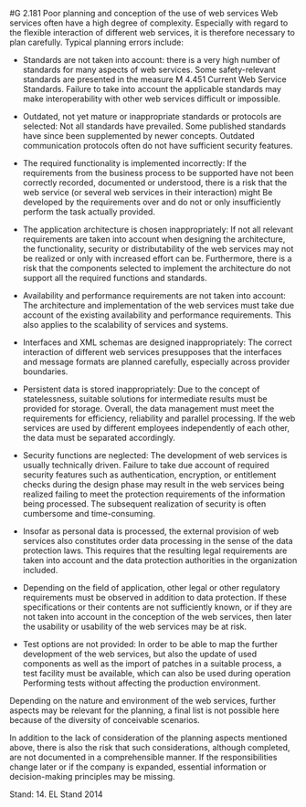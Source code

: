 #G 2.181 Poor planning and conception of the use of web services
Web services often have a high degree of complexity. Especially with regard to the flexible interaction of different web services, it is therefore necessary to plan carefully. Typical planning errors include:

* Standards are not taken into account: there is a very high number of standards for many aspects of web services. Some safety-relevant standards are presented in the measure M 4.451 Current Web Service Standards. Failure to take into account the applicable standards may make interoperability with other web services difficult or impossible.
* Outdated, not yet mature or inappropriate standards or protocols are selected: Not all standards have prevailed. Some published standards have since been supplemented by newer concepts. Outdated communication protocols often do not have sufficient security features.


* The required functionality is implemented incorrectly: If the requirements from the business process to be supported have not been correctly recorded, documented or understood, there is a risk that the web service (or several web services in their interaction) might Be developed by the requirements over and do not or only insufficiently perform the task actually provided.


* The application architecture is chosen inappropriately: If not all relevant requirements are taken into account when designing the architecture, the functionality, security or distributability of the web services may not be realized or only with increased effort can be. Furthermore, there is a risk that the components selected to implement the architecture do not support all the required functions and standards.
* Availability and performance requirements are not taken into account: The architecture and implementation of the web services must take due account of the existing availability and performance requirements. This also applies to the scalability of services and systems.


* Interfaces and XML schemas are designed inappropriately: The correct interaction of different web services presupposes that the interfaces and message formats are planned carefully, especially across provider boundaries.


* Persistent data is stored inappropriately: Due to the concept of statelessness, suitable solutions for intermediate results must be provided for storage. Overall, the data management must meet the requirements for efficiency, reliability and parallel processing. If the web services are used by different employees independently of each other, the data must be separated accordingly.


* Security functions are neglected: The development of web services is usually technically driven. Failure to take due account of required security features such as authentication, encryption, or entitlement checks during the design phase may result in the web services being realized failing to meet the protection requirements of the information being processed. The subsequent realization of security is often cumbersome and time-consuming.


* Insofar as personal data is processed, the external provision of web services also constitutes order data processing in the sense of the data protection laws. This requires that the resulting legal requirements are taken into account and the data protection authorities in the organization included.


* Depending on the field of application, other legal or other regulatory requirements must be observed in addition to data protection. If these specifications or their contents are not sufficiently known, or if they are not taken into account in the conception of the web services, then later the usability or usability of the web services may be at risk.


* Test options are not provided: In order to be able to map the further development of the web services, but also the update of used components as well as the import of patches in a suitable process, a test facility must be available, which can also be used during operation Performing tests without affecting the production environment.


Depending on the nature and environment of the web services, further aspects may be relevant for the planning, a final list is not possible here because of the diversity of conceivable scenarios.

In addition to the lack of consideration of the planning aspects mentioned above, there is also the risk that such considerations, although completed, are not documented in a comprehensible manner. If the responsibilities change later or if the company is expanded, essential information or decision-making principles may be missing.

Stand: 14. EL Stand 2014



